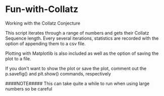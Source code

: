 # Fun-with-Collatz
Working with the Collatz Conjecture  



This script iterates through a range of numbers and gets their Collatz Sequence length. Every several iterations, statistics
are recorded with the option of appending them to a csv file.


Plotting with Matplotlib is also included as well as the option of saving the plot to a file.

If you don't want to show the plot or save the plot, comment out the p.savefig() and plt.show() commands, respectively



####NOTE#####
This can take quite a while to run when using large numbers so be careful
